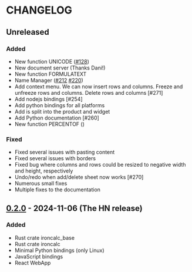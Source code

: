 # CHANGELOG

## Unreleased

### Added

- New function UNICODE ([#128](https://github.com/ironcalc/IronCalc/pull/128))
- New document server (Thanks Dani!)
- New function FORMULATEXT
- Name Manager ([#212](https://github.com/ironcalc/IronCalc/pull/212) [#220](https://github.com/ironcalc/IronCalc/pull/220))
- Add context menu. We can now insert rows and columns. Freeze and unfreeze rows and columns. Delete rows and columns [#271]
- Add nodejs bindings [#254]
- Add python bindings for all platforms
- Add is split into the product and widget
- Add Python documentation [#260]
- New function PERCENTOF ([]())

### Fixed

- Fixed several issues with pasting content
- Fixed several issues with borders
- Fixed bug where columns and rows could be resized to negative width and height, respectively
- Undo/redo when add/delete sheet now works [#270]
- Numerous small fixes
- Multiple fixes to the documentation

## [0.2.0] - 2024-11-06 (The HN release)

### Added

- Rust crate ironcalc_base
- Rust crate ironcalc
- Minimal Python bindings (only Linux)
- JavaScript bindings
- React WebApp

[0.2.0]: https://github.com/IronCalc/ironcalc/releases/tag/v0.2.0
